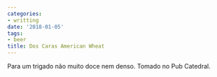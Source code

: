 ```yaml
---
categories:
- writting
date: '2018-01-05'
tags:
- beer
title: Dos Caras American Wheat
---
```


Para um trigado não muito doce nem denso. Tomado no Pub Catedral.

